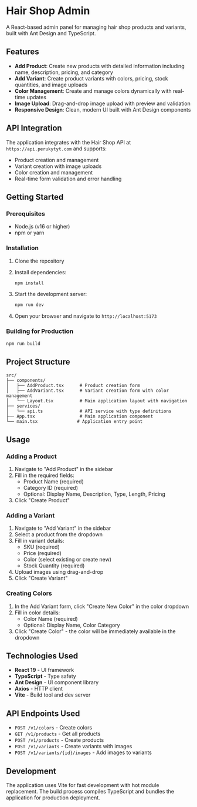 # Hair Shop Admin

A React-based admin panel for managing hair shop products and variants, built with Ant Design and TypeScript.

## Features

- **Add Product**: Create new products with detailed information including name, description, pricing, and category
- **Add Variant**: Create product variants with colors, pricing, stock quantities, and image uploads
- **Color Management**: Create and manage colors dynamically with real-time updates
- **Image Upload**: Drag-and-drop image upload with preview and validation
- **Responsive Design**: Clean, modern UI built with Ant Design components

## API Integration

The application integrates with the Hair Shop API at `https://api.perukytyt.com` and supports:

- Product creation and management
- Variant creation with image uploads
- Color creation and management
- Real-time form validation and error handling

## Getting Started

### Prerequisites

- Node.js (v16 or higher)
- npm or yarn

### Installation

1. Clone the repository
2. Install dependencies:
   ```bash
   npm install
   ```

3. Start the development server:
   ```bash
   npm run dev
   ```

4. Open your browser and navigate to `http://localhost:5173`

### Building for Production

```bash
npm run build
```

## Project Structure

```
src/
├── components/
│   ├── AddProduct.tsx      # Product creation form
│   ├── AddVariant.tsx      # Variant creation form with color management
│   └── Layout.tsx          # Main application layout with navigation
├── services/
│   └── api.ts              # API service with type definitions
├── App.tsx                 # Main application component
└── main.tsx               # Application entry point
```

## Usage

### Adding a Product

1. Navigate to "Add Product" in the sidebar
2. Fill in the required fields:
   - Product Name (required)
   - Category ID (required)
   - Optional: Display Name, Description, Type, Length, Pricing
3. Click "Create Product"

### Adding a Variant

1. Navigate to "Add Variant" in the sidebar
2. Select a product from the dropdown
3. Fill in variant details:
   - SKU (required)
   - Price (required)
   - Color (select existing or create new)
   - Stock Quantity (required)
4. Upload images using drag-and-drop
5. Click "Create Variant"

### Creating Colors

1. In the Add Variant form, click "Create New Color" in the color dropdown
2. Fill in color details:
   - Color Name (required)
   - Optional: Display Name, Color Category
3. Click "Create Color" - the color will be immediately available in the dropdown

## Technologies Used

- **React 19** - UI framework
- **TypeScript** - Type safety
- **Ant Design** - UI component library
- **Axios** - HTTP client
- **Vite** - Build tool and dev server

## API Endpoints Used

- `POST /v1/colors` - Create colors
- `GET /v1/products` - Get all products
- `POST /v1/products` - Create products
- `POST /v1/variants` - Create variants with images
- `POST /v1/variants/{id}/images` - Add images to variants

## Development

The application uses Vite for fast development with hot module replacement. The build process compiles TypeScript and bundles the application for production deployment.